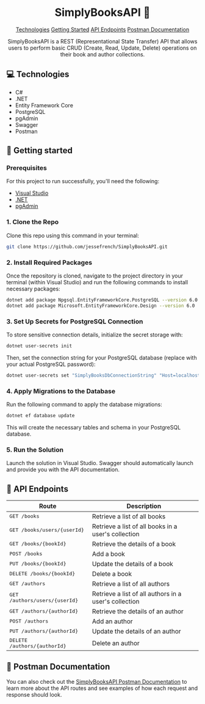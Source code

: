 <h1 align="center" style="font-weight: bold;">SimplyBooksAPI 📖</h1>

<p align="center">
<a href="#technologies">Technologies</a>
<a href="#getting-started">Getting Started</a>
<a href="#api-endpoints">API Endpoints</a>
<a href="#postman-documentation"> Postman Documentation</a>
</p>

<p align="center">SimplyBooksAPI is a REST (Representational State Transfer) API that allows users to perform basic CRUD (Create, Read, Update, Delete) operations on their book and author collections.</p>

<h2 id="technologies">💻 Technologies</h2>

- C#
- .NET
- Entity Framework Core
- PostgreSQL
- pgAdmin
- Swagger
- Postman

<h2 id="getting-started">🚀 Getting started</h2>

<h3>Prerequisites</h3>

For this project to run successfully, you'll need the following:

- [Visual Studio](https://visualstudio.microsoft.com)
- [.NET](https://dotnet.microsoft.com/en-us)
- [pgAdmin](https://www.pgadmin.org)

<h3>1. Clone the Repo</h3>

Clone this repo using this command in your terminal:

```bash
git clone https://github.com/jessefrench/SimplyBooksAPI.git
```

<h3>2. Install Required Packages</h3>

Once the repository is cloned, navigate to the project directory in your terminal (within Visual Studio) and run the following commands to install necessary packages:

```bash
dotnet add package Npgsql.EntityFrameworkCore.PostgreSQL --version 6.0
dotnet add package Microsoft.EntityFrameworkCore.Design --version 6.0
```

<h3>3. Set Up Secrets for PostgreSQL Connection</h3>

To store sensitive connection details, initialize the secret storage with:

```bash
dotnet user-secrets init
```

Then, set the connection string for your PostgreSQL database (replace with your actual PostgreSQL password):

```bash
dotnet user-secrets set "SimplyBooksDbConnectionString" "Host=localhost;Port=5432;Username=postgres;Password=<your_postgresql_password>;Database=SimplyBooks"
```

<h3>4. Apply Migrations to the Database</h3>

Run the following command to apply the database migrations:

```bash
dotnet ef database update
```

This will create the necessary tables and schema in your PostgreSQL database.

<h3>5. Run the Solution</h3>

Launch the solution in Visual Studio. Swagger should automatically launch and provide you with the API documentation.

<h2 id="api-endpoints">📍 API Endpoints</h2>

| Route               | Description                                          
|----------------------|-----------------------------------------------------
| <kbd>GET /books</kbd>     | Retrieve a list of all books
| <kbd>GET /books/users/{userId}</kbd>     | Retrieve a list of all books in a user's collection
| <kbd>GET /books/{bookId}</kbd>     | Retrieve the details of a book
| <kbd>POST /books</kbd>     | Add a book
| <kbd>PUT /books/{bookId}</kbd>     | Update the details of a book
| <kbd>DELETE /books/{bookId}</kbd>     | Delete a book
| <kbd>GET /authors</kbd>     | Retrieve a list of all authors
| <kbd>GET /authors/users/{userId}</kbd>     | Retrieve a list of all authors in a user's collection
| <kbd>GET /authors/{authorId}</kbd>     | Retrieve the details of an author
| <kbd>POST /authors</kbd>     | Add an author
| <kbd>PUT /authors/{authorId}</kbd>     | Update the details of an author
| <kbd>DELETE /authors/{authorId}</kbd>     | Delete an author

<h2 id="postman-documentation">📄 Postman Documentation</h2>

You can also check out the [SimplyBooksAPI Postman Documentation](https://documenter.getpostman.com/view/21397951/2sAXxMgu1p) to learn more about the API routes and see examples of how each request and response should look.
